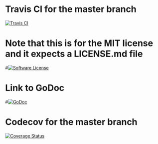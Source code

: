 # Travis CI for the master branch
[![Travis CI](https://img.shields.io/travis/boris-lenzinger/simple-learning/master.svg?style=flat-square)](https://travis-ci.org/boris-lenzinger/simple-learning)
# Note that this is for the MIT license and it expects a LICENSE.md file
#[![Software License](https://img.shields.io/badge/License-MIT-orange.svg?style=flat-square)](https://github.com/boris-lenzinger/simple-learning/blob/master/LICENSE.md)
# Link to GoDoc
#[![GoDoc](https://img.shields.io/badge/godoc-reference-blue.svg?style=flat-square)](https://godoc.org/github.com/boris-lenzinger/simple-learning)
# Codecov for the master branch
[![Coverage Status](http://codecov.io/github/boris-lenzinger/simple-learning/coverage.svg?branch=master)](http://codecov.io/github/boris-lenzinger/simple-learning?branch=master)


